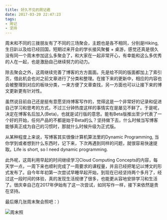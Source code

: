 ```yaml
---
title: 好久不见的周记君
date: 2017-03-20 22:47:23
tags:
- 周记
- 坚持
---
```


周末和不同的三拨朋友有了不同的三场聚会，主题也是各不相同，分别是Hiking, 生日趴以及给已经回国，短期过来开会的学长接风聚餐 + 桌游，感觉还真是很久没有同一个周末参加这么多聚会了，和大家在一起非常开心，有幸能和这么多优秀的人在一起，也是激励自己继续努力的动力。

除去聚会之外，这周继续完善了博客的方方面面。先是给不同的版面都加上了索引页，借此机会也对之前文章进行了分类和整理。在接下来的更新中，相应的内容也会被整理到对应的板块分类，一来方便了文章查找，另一方面也可以让接下来的博文更新更有针对性。

虽然说目前自己还是挺有意愿坚持博客写作的，觉得这是一个非常好的记录和促进自己学习和思考的方式，不过三分钟热度这样的事情实在是屡见不鲜了。于是呢，决定在博客名后加入(Beta)，也就是试行版的意思。能有Beta版推出至少代表了一个好的开始，任何产品的不都是始于Beta的么？坚持做下去，什么时候当写博客能够真正成为自己的习惯时，那就什么时候升级为正式版。

从某种程度上来说，写博客其实很像计算机算法里的Dynamic Programming, 当你学到或者想到什么东西时，记下来，下次再遇到同样的问题，就很容易快速提取。Life is short, so I need dynamic programming.

此外呢，这周利用早起的时间继续学习Cloud Computing Concepts的内容，每天学一点，一周下来也顺利完成了一周要求的课程量，并且已经把笔记以博文的形式发布了。自今年年初第一次尝试早睡早起开始，到现在已经坚持两个多月了，经过这一段时间的体验，真的发现生活规律了很多，也能更从容地安排学习和生活了。很庆幸自己在2017年伊始有了这一次尝试，如同写作一样，接下来依然是贵在坚持。

最后爆几张周末聚会照吧：）

![周末照](https://lh3.googleusercontent.com/gVLOLVPPe09wyoiQtQ-XK7T5N_JL5Wv_QP43BXtMgdf6kyXcUmtBzddsLVYiLtCXIEdj57u_5kx2mGqvBmkTVpKJJO55b_FsAwGcf_lfe0Gsm3MZqICo5Ob1TWvmRHfdAbQNH2vm2a6f6AhROksAitsqGfL_KQAiVUIrDlCxGrSGksqH2jaLZzsAwDBlXAeKFaQ21INlXyA2ayIYPww_TASJCvnf3dA7oX1ZRIhE8xzV_G093kZbq404VR1mfIDWiteCeBMEamtk0uN65_uQMDCgA0h1OEQwWJ4tlOWo6QIq1xs50yPuK7qJj-PKUx0bX4cocGALB-kF53ZhqrEkkggXqkY4R9kJI2pjBuJ7Y6kKyPSUxlqmd1sJVF9D2hlyVYdOsh2h32o2KKb73jZc0MLS7m4pWJBnjKaOVXePQ9sQPn7Z1Jt8qkgrTzGRbBgBEQYgIFvqmVOQXjygM55dtlGoOu11ZP5dDsCaN6b0wZW7JQt32_nsSP1-x_aH2jTJXUvc3PHsFw2IPhK770NV3_22OC6Y8SvZu7zEpHHjiuhsfC2pBOoSS9KaDgzWtQBMJfuDNpS4rCkt-mKyCXvubK5H5RfluuLfY6EaQqsyYP_aIHaCwXWZFqBwRIHfTs32631ibj3wz8mCdVPbwVijbduNNU5plzQyZtB0x3hziQ=w388-h1356-no)
